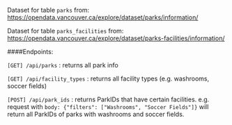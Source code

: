 Dataset for table `parks` from: https://opendata.vancouver.ca/explore/dataset/parks/information/

Dataset for table `parks_facilities` from: https://opendata.vancouver.ca/explore/dataset/parks-facilities/information/

####Endpoints:

`[GET] /api/parks` : returns all park info

`[GET] /api/facility_types` : returns all facility types (e.g. washrooms, soccer fields)

`[POST] /api/park_ids` : returns ParkIDs that have certain facilities. e.g. request with `body: {"filters": ["Washrooms", "Soccer Fields"]}` will return all ParkIDs of parks with washrooms and soccer fields.
